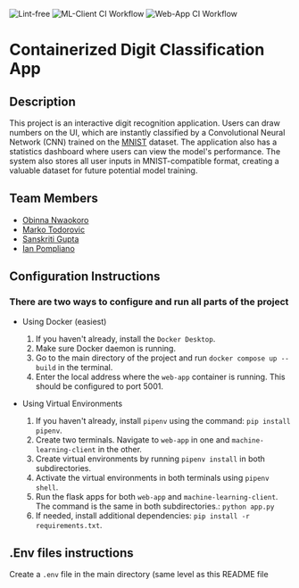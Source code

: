 ![Lint-free](https://github.com/software-students-fall2024/4-containers-all-stars-v4/actions/workflows/lint.yml/badge.svg)
![ML-Client CI Workflow](https://github.com/software-students-fall2024/4-containers-all-stars-v4/actions/workflows/ml-client.yml/badge.svg)
![Web-App CI Workflow](https://github.com/software-students-fall2024/4-containers-all-stars-v4/actions/workflows/web-app.yml/badge.svg)

# Containerized Digit Classification App

## Description

This project is an interactive digit recognition application. Users can draw numbers on the UI, which are instantly classified by a Convolutional Neural Network (CNN) trained on the [MNIST](https://en.wikipedia.org/wiki/MNIST_database) dataset. The application also has a statistics dashboard where users can view the model's performance. The system also stores all user inputs in MNIST-compatible format, creating a valuable dataset for future potential model training.

## Team Members

- [Obinna Nwaokoro](https://www.github.com/ocnwaokoro)
- [Marko Todorovic](https://github.com/mtodorovic27)
- [Sanskriti Gupta](https://github.com/sanskritig08)
- [Ian Pompliano](https://www.github.com/ianpompliano)

## Configuration Instructions

### There are two ways to configure and run all parts of the project

- Using Docker (easiest)

    1. If you haven't already, install the `Docker Desktop`.
    2. Make sure Docker daemon is running.
    3. Go to the main directory of the project and run `docker compose up --build` in the terminal.
    4. Enter the local address where the `web-app` container is running. This should be configured to port 5001.

- Using Virtual Environments

    1. If you haven't already, install `pipenv` using the command: `pip install pipenv`.
    2. Create two terminals. Navigate to `web-app` in one and `machine-learning-client` in the other.
    3. Create virtual environments by running `pipenv install` in both subdirectories.
    4. Activate the virtual environments in both terminals using `pipenv shell`.
    5. Run the flask apps for both `web-app` and `machine-learning-client`. The command is the same in both subdirectories.: `python app.py`
    6. If needed, install additional dependencies: `pip install -r requirements.txt`.

## .Env files instructions

Create a `.env` file in the main directory (same level as this README file
